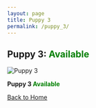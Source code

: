 ```yaml
---
layout: page
title: Puppy 3
permalink: /puppy_3/
---
```


<H2><strong>Puppy 3: <span style="color:green;">Available</span> </strong></H2>


 <div class="gallery-item">
    <img src="https://cdn.pixabay.com/photo/2017/06/25/20/53/puppy-2441961_960_720.jpg" alt="Puppy 3">
    <p><strong>Puppy 3 <span style="color:green;">Available</span> </strong></p>
  </div>

[Back to Home](/)